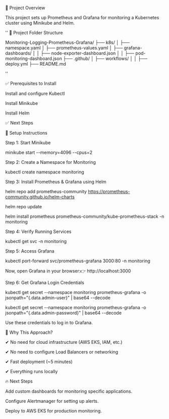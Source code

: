 📌 Project Overview

This project sets up Prometheus and Grafana for monitoring a Kubernetes cluster using Minikube and Helm.

''
📂 Project Folder Structure

Monitoring-Logging-Prometheus-Grafana/
├── k8s/
│   ├── namespace.yaml
│   ├── prometheus-values.yaml
│   ├── grafana-dashboards/
│   │   ├── node-exporter-dashboard.json
│   │   ├── pod-monitoring-dashboard.json
├── .github/
│   ├── workflows/
│   │   ├── deploy.yml
├── README.md

''

✅ Prerequisites to Install

Install and configure Kubectl

Install Minikube

Install Helm

✅ Next Steps

🚀 Setup Instructions

Step 1: Start Minikube

minikube start --memory=4096 --cpus=2

Step 2: Create a Namespace for Monitoring

kubectl create namespace monitoring

Step 3: Install Prometheus & Grafana using Helm

helm repo add prometheus-community https://prometheus-community.github.io/helm-charts

helm repo update

helm install prometheus prometheus-community/kube-prometheus-stack -n monitoring

Step 4: Verify Running Services

kubectl get svc -n monitoring

Step 5: Access Grafana

kubectl port-forward svc/prometheus-grafana 3000:80 -n monitoring

Now, open Grafana in your browser:👉 http://localhost:3000

Step 6: Get Grafana Login Credentials

kubectl get secret --namespace monitoring prometheus-grafana -o jsonpath="{.data.admin-user}" | base64 --decode

kubectl get secret --namespace monitoring prometheus-grafana -o jsonpath="{.data.admin-password}" | base64 --decode

Use these credentials to log in to Grafana.

🎯 Why This Approach?

✔ No need for cloud infrastructure (AWS EKS, IAM, etc.)

✔ No need to configure Load Balancers or networking

✔ Fast deployment (~5 minutes)

✔ Everything runs locally

🔥 Next Steps

Add custom dashboards for monitoring specific applications.

Configure Alertmanager for setting up alerts.

Deploy to AWS EKS for production monitoring.



